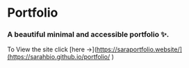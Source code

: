 # Portfolio 

### A beautiful minimal and accessible portfolio ✨.

To View the site click [here &rarr;](https://saraportfolio.website/](https://sarahbio.github.io/portfolio/ )
